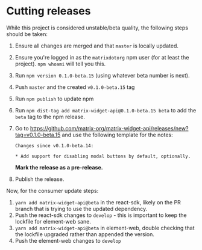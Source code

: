 # Cutting releases

While this project is considered unstable/beta quality, the following steps should be taken:

1. Ensure all changes are merged and that `master` is locally updated.
2. Ensure you're logged in as the `matrixdotorg` npm user (for at least the project). `npm whoami` will tell you this.
3. Run `npm version 0.1.0-beta.15` (using whatever beta number is next).
4. Push `master` and the created `v0.1.0-beta.15` tag
5. Run `npm publish` to update npm
6. Run `npm dist-tag add matrix-widget-api@0.1.0-beta.15 beta` to add the `beta` tag to the npm release.
7. Go to https://github.com/matrix-org/matrix-widget-api/releases/new?tag=v0.1.0-beta.15 and use the following template for the notes:
   ```
   Changes since v0.1.0-beta.14:

   * Add support for disabling modal buttons by default, optionally.
   ```

   **Mark the release as a pre-release.**
8. Publish the release.

Now, for the consumer update steps:

1. `yarn add matrix-widget-api@beta` in the react-sdk, likely on the PR branch that is trying to use the updated dependency.
2. Push the react-sdk changes to `develop` - this is important to keep the lockfile for element-web sane.
3. `yarn add matrix-widget-api@beta` in element-web, double checking that the lockfile upgraded rather than appended the version.
4. Push the element-web changes to `develop`
